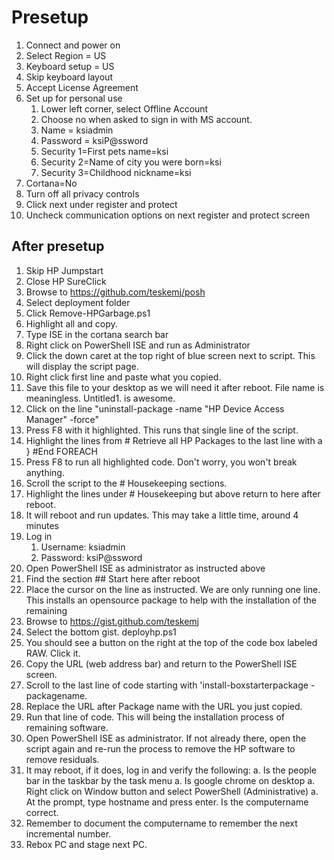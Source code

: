 # Presetup

1. Connect and power on
1. Select Region = US
1. Keyboard setup = US
1. Skip keyboard layout
1. Accept License Agreement
1. Set up for personal use
    1. Lower left corner, select Offline Account
    1. Choose no when asked to sign in with MS account.
    1. Name = ksiadmin
    1. Password = ksiP@ssword
    1. Security 1=First pets name=ksi
    1. Security 2=Name of city you were born=ksi
    1. Security 3=Childhood nickname=ksi
1. Cortana=No
1. Turn off all privacy controls
1. Click next under register and protect
1. Uncheck communication options on next register and protect screen

## After presetup

1. Skip HP Jumpstart
1. Close HP SureClick
1. Browse to https://github.com/teskemj/posh
1. Select deployment folder
1. Click Remove-HPGarbage.ps1
1. Highlight all and copy.
1. Type ISE in the cortana search bar
1. Right click on PowerShell ISE and run as Administrator
1. Click the down caret at the top right of blue screen next to script. This will display the script page.
1. Right click first line and paste what you copied.
1. Save this file to your desktop as we will need it after reboot. File name is meaningless. Untitled1. is awesome.
1. Click on the line "uninstall-package -name "HP Device Access Manager" -force"
1. Press F8 with it highlighted. This runs that single line of the script.
1. Highlight the lines from # Retrieve all HP Packages to the last line with a } #End FOREACH
1. Press F8 to run all highlighted code. Don't worry, you won't break anything.
1. Scroll the script to the # Housekeeping sections.
1. Highlight the lines under # Housekeeping but above return to here after reboot.
1. It will reboot and run updates. This may take a little time, around 4 minutes
1. Log in
    1. Username: ksiadmin
    1. Password: ksiP@ssword
1. Open PowerShell ISE as administrator as instructed above
1. Find the section ## Start here after reboot
1. Place the cursor on the line as instructed. We are only running one line. This installs an opensource package to help with the installation of the remaining 
1. Browse to https://gist.github.com/teskemj
1. Select the bottom gist. deployhp.ps1
1. You should see a button on the right at the top of the code box labeled RAW. Click it.
1. Copy the URL (web address bar) and return to the PowerShell ISE screen.
1. Scroll to the last line of code starting with 'install-boxstarterpackage -packagename.
1. Replace the URL after Package name with the URL you just copied.
1. Run that line of code. This will being the installation process of remaining software.
1. Open PowerShell ISE as administrator. If not already there, open the script again and re-run the process to remove the HP software to remove residuals.
1. It may reboot, if it does, log in and verify the following:
    a. Is the people bar in the taskbar by the task menu
    a. Is google chrome on desktop
    a. Right click on Window button and select PowerShell (Administrative)
    a. At the prompt, type hostname and press enter. Is the computername correct.
1. Remember to document the computername to remember the next incremental number.
1. Rebox PC and stage next PC.

